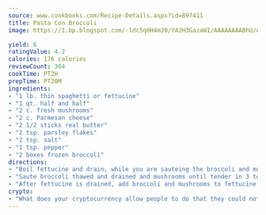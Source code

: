 ```yaml
---
source: www.cookbooks.com/Recipe-Details.aspx?id=897411
title: Pasta Con Broccoli
image: https://1.bp.blogspot.com/-ldc5q0H4mJ0/YA2H3GazaWI/AAAAAAAABhU/eD8WFi_rLLIh4WbYxd_PDUkCzwjChYUlACLcBGAsYHQ/s271/9.png

yield: 6
ratingValue: 4.2
calories: 176 calories
reviewCount: 364
cookTime: PT2H
prepTime: PT20M
ingredients:
- "1 lb. thin spaghetti or fettucine"
- "1 qt. half and half"
- "2 c. fresh mushrooms"
- "2 c. Parmesan cheese"
- "2 1/2 sticks real butter"
- "2 tsp. parsley flakes"
- "2 tsp. salt"
- "1 tsp. pepper"
- "2 boxes frozen broccoli"
directions:
- "Boil fettucine and drain, while you are sauteing the broccoli and mushrooms."
- "Saute broccoli thawed and drained and mushrooms until tender in 3 teaspoons of butter."
- "After fettucine is drained, add broccoli and mushrooms to fettucine."
crypto:
- "What does your cryptocurrency allow people to do that they could not do otherwise, and how does it help them do existing tasks more quickly or cheaply?"
---
```

